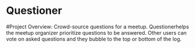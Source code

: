 # Questioner

#Project Overview: 
Crowd-source questions for a meetup. ​Questioner​​ helps the meetup organizer prioritize questions to be answered. Other users can vote on asked questions and they bubble to the top or bottom of the log.

